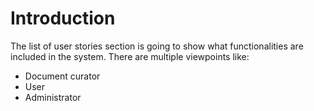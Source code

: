 # Introduction

The list of user stories section is going to show what functionalities are included in the system.
There are multiple viewpoints like:

- Document curator
- User
- Administrator